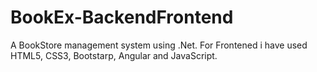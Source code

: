 # BookEx-BackendFrontend
A BookStore management system using .Net. For Frontened i have used HTML5, CSS3, Bootstarp, Angular and JavaScript.
